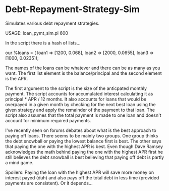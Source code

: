 Debt-Repayment-Strategy-Sim
===========================

Simulates various debt repayment strategies.

USAGE: loan_pymt_sim.pl 600

In the script there is a hash of lists...

our %loans = (
  loan1 => [1200, 0.068],
  loan2 => [2000, 0.0655],
  loan3 => [1000, 0.0235]);

The names of the loans can be whatever and there can be as many as you want. The first list element
is the balance/principal and the second element is the APR.

The first argument to the script is the size of the anticpated monthly payment. The script accounts
for accumulated interest calculating it as principal * APR / 12 months. It also accounts for loans
that would be overpayed in a given month by checking for the next best loan using the given strategy
and apply the remainder of the payment to that loan. The script also assumes that the total payment
is made to one loan and doesn't account for minimum required payments.

I've recently seen on forums debates about what is the best approach to paying off loans. There seems
to be mainly two groups. One group thinks the debt snowball or paying the lowest balance first is best.
The other says that paying the one with the highest APR is best. Even though Dave Ramsey acknowledges
the math behind paying the one with the highest APR first he still believes the debt snowball is best
believing that paying off debt is partly a mind game.


Spoilers: Paying the loan with the highest APR will save more money on interest payed (duh) and also
pays off the total debt in less time (provided payments are consistent). Or it depends...
